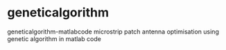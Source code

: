 # geneticalgorithm
geneticalgorithm-matlabcode
microstrip patch antenna optimisation using genetic algorithm in matlab code

